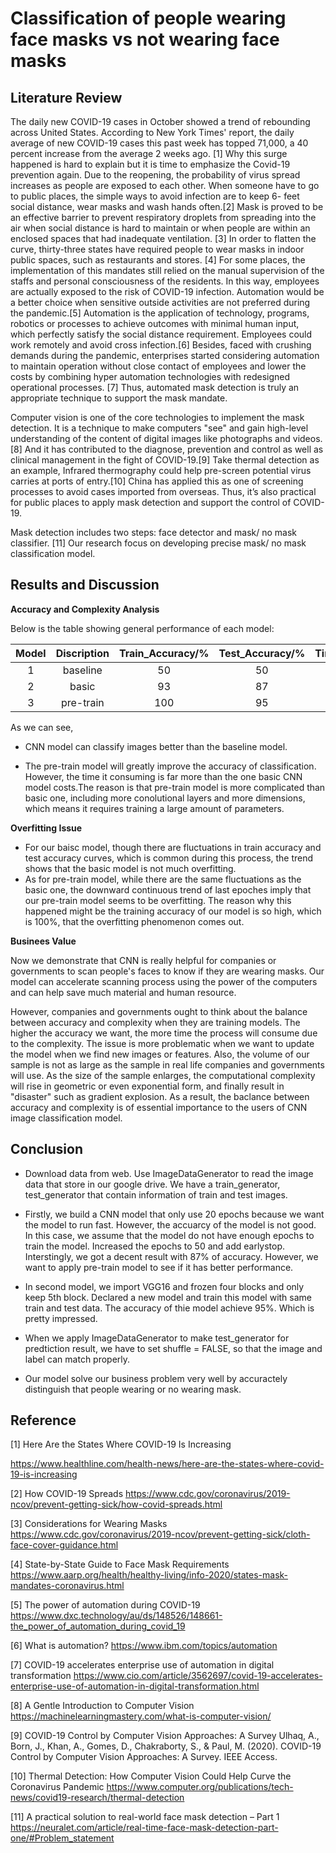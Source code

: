 # Classification of people wearing face masks vs not wearing face masks

## Literature Review

The daily new COVID-19 cases in October showed a trend of rebounding across United States. According to New York Times' report, the daily average of new COVID-19 cases this past week has topped 71,000, a 40 percent increase from the average 2 weeks ago. [1] Why this surge happened is hard to explain but it is time to emphasize the Covid-19 prevention again. Due to the reopening, the probability of virus spread increases as people are exposed to each other. When someone have to go to public places, the simple ways to avoid infection are to keep 6- feet social distance, wear masks and wash hands often.[2] Mask is proved to be an effective barrier to prevent respiratory droplets from spreading into the air when social distance is hard to maintain or when people are within an enclosed spaces that had inadequate ventilation.  [3] In order to flatten the curve, thirty-three states have required people to wear masks in indoor public spaces, such as restaurants and stores. [4] For some places, the implementation of this mandates still relied on the manual supervision of the staffs and personal consciousness of the residents. In this way, employees are actually exposed to the risk of COVID-19 infection. Automation would be a better choice when sensitive outside activities are not preferred during the pandemic.[5] Automation is the application of technology, programs, robotics or processes to achieve outcomes with minimal human input, which perfectly satisfy the social distance requirement. Employees could work remotely and avoid cross infection.[6] Besides, faced with crushing demands during the pandemic, enterprises started considering automation to maintain operation without close contact of employees and lower the costs by combining hyper automation technologies with redesigned operational processes. [7] Thus, automated mask detection is truly an appropriate technique to support the mask mandate.  

Computer vision is one of the core technologies to implement the mask detection. It is a technique to make computers "see" and gain high-level understanding of the content of digital images like photographs and videos. [8] And it has contributed to the diagnose, prevention and control as well as clinical management in the fight of COVID-19.[9] Take thermal detection as an example, Infrared thermography could help pre-screen potential virus carries at ports of entry.[10] China has applied this as one of screening processes to avoid cases imported from overseas. Thus, it’s also practical for public places to apply mask detection and support the control of COVID-19. 

Mask detection includes two steps: face detector and mask/ no mask classifier. [11] Our research focus on developing precise mask/ no mask classification model. 


## Results and Discussion
**Accuracy and Complexity Analysis**

Below is the table showing general performance of each model: 

|Model|Discription| Train_Accuracy/% |Test_Accuracy/%|Time_Consuming/s|
|:----:|:----:|:----:| :----: |:----:|
|1|baseline|50|50|\|
|2|basic|93|87|668|
|3|pre-train|100|95|2791|

As we can see, 
* CNN model can classify images better than the baseline model.

* The pre-train model will greatly improve the accuracy of classification. However, the time it consuming is far more than the one basic CNN model costs.The reason is that pre-train model is more complicated than basic one, including more conolutional layers and more dimensions, which means it requires training a large amount of parameters. 

**Overfitting Issue**
* For our baisc model, though there are fluctuations in train accuracy and test accuracy curves, which is common during this process, the trend shows that the basic model is not much overfitting.
* As for pre-train model, while there are the same fluctuations as the basic one, the downward continuous trend of last epoches imply that our pre-train model seems to be overfitting. The reason why this happened might be the training accuracy of our model is so high, which is 100%, that the overfitting phenomenon comes out.

**Businees Value**

Now we demonstrate that CNN is really helpful for companies or governments to scan people's faces to know if they are wearing masks. Our model can accelerate scanning process using the power of the computers and can help save much material and human resource.

However, companies and governments ought to think about the balance between accuracy and complexity when they are training models. The higher the accuracy we want, the more time the process will consume due to the complexity. The issue is more problematic when we want to update the model when we find new images or features. Also, the volume of our sample is not as large as the sample in real life companies and governments will use. As the size of the sample enlarges, the computational complexity will rise in geometric or even exponential form, and finally result in "disaster" such as gradient explosion. As a result, the baclance between accuracy and complexity is of essential importance to the users of CNN image classification model.

## Conclusion

*   Download data from web. Use ImageDataGenerator to read the image data that store in our google drive. We have a train_generator, test_generator that contain information of train and test images. 

*   Firstly, we build a CNN model that only use 20 epochs because we want the model to run fast. However, the accuarcy of the model is not good. In this case, we assume that the model do not have enough epochs to train the model. Increased the epochs to 50 and add earlystop. Interstingly, we got a decent result with 87% of accuracy. However, we want to apply pre-train model to see if it has better performance.

*   In second model, we import VGG16 and frozen four blocks and only keep 5th block. Declared a new model and train this model with same train and test data. The accuracy of thie model achieve 95%. Which is pretty impressed.

*   When we apply ImageDataGenerator to make test_generator for predtiction result, we have to set shuffle = FALSE, so that the image and label can match properly.

*   Our model solve our business problem very well by accuractely distinguish that people wearing or no wearing mask.

## Reference

[1] Here Are the States Where COVID-19 Is Increasing

https://www.healthline.com/health-news/here-are-the-states-where-covid-19-is-increasing

[2] How COVID-19 Spreads
https://www.cdc.gov/coronavirus/2019-ncov/prevent-getting-sick/how-covid-spreads.html

[3] Considerations for Wearing Masks
https://www.cdc.gov/coronavirus/2019-ncov/prevent-getting-sick/cloth-face-cover-guidance.html

[4] State-by-State Guide to Face Mask Requirements
https://www.aarp.org/health/healthy-living/info-2020/states-mask-mandates-coronavirus.html

[5] The power of automation during COVID-19
https://www.dxc.technology/au/ds/148526/148661-the_power_of_automation_during_covid_19

[6] What is automation?
https://www.ibm.com/topics/automation

[7] COVID-19 accelerates enterprise use of automation in digital transformation
https://www.cio.com/article/3562697/covid-19-accelerates-enterprise-use-of-automation-in-digital-transformation.html

[8] A Gentle Introduction to Computer Vision
https://machinelearningmastery.com/what-is-computer-vision/

[9] COVID-19 Control by Computer Vision Approaches: A Survey
Ulhaq, A., Born, J., Khan, A., Gomes, D., Chakraborty, S., & Paul, M. (2020). COVID-19 Control by Computer Vision Approaches: A Survey. IEEE Access.

[10] Thermal Detection: How Computer Vision Could Help Curve the Coronavirus Pandemic
https://www.computer.org/publications/tech-news/covid19-research/thermal-detection

[11] A practical solution to real-world face mask detection – Part 1
https://neuralet.com/article/real-time-face-mask-detection-part-one/#Problem_statement
